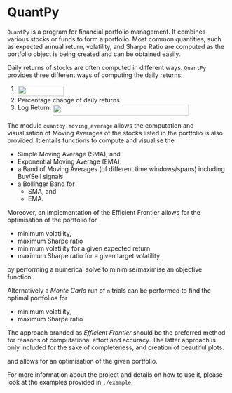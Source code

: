# QuantPy
`QuantPy` is a program for financial portfolio management. It combines various stocks or funds to form a portfolio. Most common quantities, such as expected annual return, volatility, and Sharpe Ratio are computed as the portfolio object is being created and can be obtained easily.

Daily returns of stocks are often computed in different ways. `QuantPy` provides three different ways of computing the daily returns:
1. <img src="/tex/9af736057521ad784ede96a7bafcdcbf.svg?invert_in_darkmode&sanitize=true" align=middle width=105.11441654999997pt height=24.65753399999998pt/>
2. Percentage change of daily returns
3. Log Return: <img src="/tex/aa4fdd53b3fb5a2512e7cb9f674b6c43.svg?invert_in_darkmode&sanitize=true" align=middle width=309.58945215pt height=24.65753399999998pt/>

The module `quantpy.moving_average` allows the computation and visualisation of Moving Averages of the stocks listed in the portfolio is also provided. It entails functions to compute and visualise the
 - Simple Moving Average (SMA), and
 - Exponential Moving Average (EMA).
 - a Band of Moving Averages (of different time windows/spans) including Buy/Sell signals
 - a Bollinger Band for
   - SMA, and
   - EMA.

Moreover, an implementation of the Efficient Frontier allows for the optimisation of the portfolio for
 - minimum volatility,
 - maximum Sharpe ratio
 - minimum volatility for a given expected return
 - maximum Sharpe ratio for a given target volatility

by performing a numerical solve  to minimise/maximise an objective function.

Alternatively a *Monte Carlo* run of `n` trials can be performed to find the optimal portfolios for
 - minimum volatility,
 - maximum Sharpe ratio

The approach branded as *Efficient Frontier* should be the preferred method for reasons of computational effort and accuracy. The latter approach is only included for the sake of completeness, and creation of beautiful plots.


and  allows for an optimisation of the given portfolio.

For more information about the project and details on how to use it, please
look at the examples provided in `./example`.
